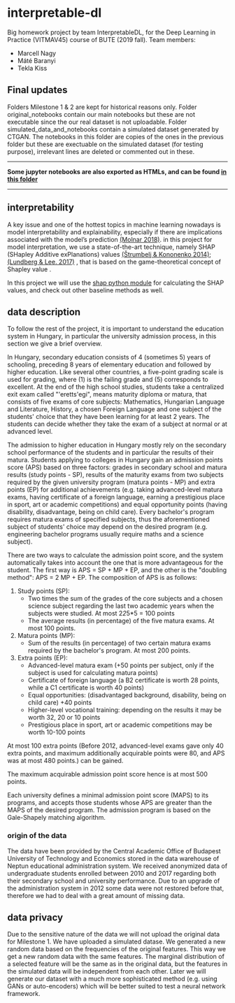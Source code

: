 # interpretable-dl

Big homework project by team InterpretableDL, for the Deep Learning in Practice (VITMAV45) course of BUTE (2019 fall).
Team members:
  * Marcell Nagy
  * Máté Baranyi
  * Tekla Kiss
  
## Final updates

Folders Milestone 1 & 2 are kept for historical reasons only.
Folder original_notebooks contain our main notebooks but these are not executable since the our real dataset is not uploadable.
Folder simulated_data_and_notebooks contain a simulated dataset generated by CTGAN. The notebooks in this folder are copies of the ones in the previous folder but these are exectuable on the simulated dataset (for testing purpose), irrelevant lines are deleted or commented out in these.

***
__Some jupyter notebooks are also exported as HTMLs, and can be found [in this folder](./original_notebooks/htmls%20with%20the%20original%20outputs)__
***

## interpretability

A key issue and one of the hottest topics in machine learning nowadays is model interpretability and explainability, especially if there are implications associated with the model’s prediction [(Molnar 2018)](https://christophm.github.io/interpretable-ml-book/). in this project for model interpretation, we use a state-of-the-art technique, namely SHAP (SHapley Additive exPlanations) values [(Štrumbelj & Kononenko 2014)](https://link.springer.com/article/10.1007/s10115-013-0679-x); [(Lundberg & Lee. 2017)](http://papers.nips.cc/paper/7062-a-unified-approach-to-interpreting-model-predictions.pdf) , that is  based on the game-theoretical concept of Shapley value .

In this project we will use the [shap python module](https://github.com/slundberg/shap) for calculating the SHAP values, and check out other baseline methods as well.

## data description

To follow the rest of the project, it is important to understand the education system in Hungary, in particular the university admission process, in this section we give a brief overview.

In Hungary, secondary education consists of 4 (sometimes 5) years of schooling, preceding 8 years of elementary education and followed by higher education. Like several other countries, a five-point grading scale is used for grading, where (1) is the failing grade and (5) corresponds to excellent. At the end of the high school studies, students take a centralized exit exam called "\'eretts\'egi", means maturity diploma or matura, that consists of five exams of core subjects: Mathematics, Hungarian Language and Literature, History, a chosen Foreign Language and one subject of the students' choice that they have been learning for at least 2 years. The students can decide whether they take the exam of a subject at normal or at advanced level.

The admission to higher education in Hungary mostly rely on the secondary school performance of the students and in particular the results of their matura. Students applying to colleges in Hungary gain an admission points score (APS) based on three factors: grades in secondary school and matura results (study points - SP), results of the maturity exams from two subjects required by the given university program (matura points - MP) and extra points (EP) for additional achievements (e.g. taking advanced-level matura exams, having certificate of a foreign language, earning a prestigious place in sport, art or academic competitions) and equal opportunity points (having disability, disadvantage, being on child care). Every bachelor's program requires matura exams of specified subjects, thus the aforementioned subject of students' choice may depend on the desired program (e.g. engineering bachelor programs usually require maths and a science subject).

There are two ways to calculate the admission point score, and the system automatically takes into account the one that is more advantageous for the student. The first way is APS = SP + MP + EP, and the other is the "doubling method": APS = 2 MP + EP. The composition of APS is as follows:

1. Study points (SP):
    * Two times the sum of the grades of the core subjects and a chosen science subject regarding the last two academic years when the subjects were studied. At most 2*2*5*5 = 100 points
    * The average results (in percentage) of the five matura exams. At most 100 points.
2. Matura points (MP):
    * Sum of the results (in percentage) of two certain matura exams required by the bachelor's program. At most 200 points.
3. Extra points (EP):
    * Advanced-level matura exam (+50 points per subject, only if the subject is used for calculating matura points)
    * Certificate of foreign language (a B2 certificate is worth 28 points, while a C1 certificate is worth 40 points)
    * Equal opportunities: (disadvantaged background, disability, being on child care) +40 points
    * Higher-level vocational training: depending on the results it may be worth 32, 20 or 10 points
    * Prestigious place in sport, art or academic competitions may be worth 10-100 points

At most 100 extra points (Before 2012, advanced-level exams gave only 40 extra points, and maximum additionally acquirable points were 80, and APS was at most 480 points.) can be gained.
    
The maximum acquirable admission point score hence is at most 500 points.

Each university defines a minimal admission point score (MAPS) to its programs, and accepts those students whose APS are greater than the MAPS of the desired program. The admission program is based on the Gale-Shapely matching algorithm.

### origin of the data

The data have been provided by the Central Academic Office of Budapest University of Technology and Economics stored in the data warehouse of Neptun educational administration system. We received anonymized data of undergraduate students enrolled between 2010 and 2017 regarding both their secondary school and university performance. Due to an upgrade of the administration system in 2012 some data were not restored before that, therefore we had to deal with a great amount of missing data.

## data privacy

Due to the sensitive nature of the data we will not upload the original data for Milestone 1.
We have uploaded a simulated datase. We generated a new random data based on the frequencies of the original features.
This way we get a new random data with the same features.
The marginal distribution of a selected feature will be the same as in the original data,
but the features in the simulated data will be independent from each other.
Later we will generate our dataset with a much more sophisticated method (e.g. using GANs or auto-encoders) which will be better suited to test a neural network framework.
